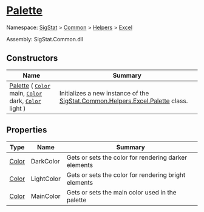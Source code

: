# [Palette](./Palette.md)

Namespace: [SigStat]() > [Common](./../../README.md) > [Helpers](./../README.md) > [Excel](./README.md)

Assembly: SigStat.Common.dll


## Constructors

| Name | Summary | 
| --- | --- | 
| [Palette](./../../../../ctor/Palette-100664077.md) ( [`Color`](https://docs.microsoft.com/en-us/dotnet/api/System.Drawing.Color) main, [`Color`](https://docs.microsoft.com/en-us/dotnet/api/System.Drawing.Color) dark, [`Color`](https://docs.microsoft.com/en-us/dotnet/api/System.Drawing.Color) light ) | Initializes a new instance of the [SigStat.Common.Helpers.Excel.Palette]() class. | 


## Properties

| Type | Name | Summary | 
| --- | --- | --- | 
| [Color](https://docs.microsoft.com/en-us/dotnet/api/System.Drawing.Color) | DarkColor | Gets or sets the color for rendering darker elements | 
| [Color](https://docs.microsoft.com/en-us/dotnet/api/System.Drawing.Color) | LightColor | Gets or sets the color for rendering bright elements | 
| [Color](https://docs.microsoft.com/en-us/dotnet/api/System.Drawing.Color) | MainColor | Gets or sets the main color used in the palette | 


